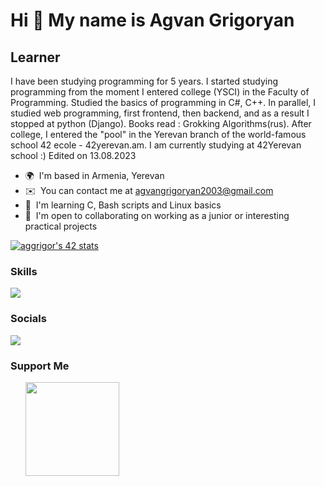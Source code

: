 <div class="mb-4">
    <div>
        <h1>Hi 👋 My name is Agvan Grigoryan</h1>
    </div>
    <h2>Learner</h2>
    <p class="whitespace-pre-line">I have been studying programming for 5 years. I started studying programming from the moment I entered college (YSCI) in the Faculty of Programming. Studied the basics of programming in C#, C++. In parallel, I studied web programming, first frontend, then backend, and as a result I stopped at python (Django).
        Books read : Grokking Algorithms(rus).
        After college, I entered the "pool" in the Yerevan branch of the world-famous school 42 ecole - 42yerevan.am.
        I am currently studying at 42Yerevan school :)
        Edited on 13.08.2023
    </p>
    <ul class="mt-4 list-disc list-inside">
        <li>🌍&nbsp; I'm based in Armenia, Yerevan</li>
        <li>✉️&nbsp; You can contact me at <a href="mailto:agvangrigoryan2003@gmail.com">agvangrigoryan2003@gmail.com</a></li>
        <li>🧠&nbsp; I'm learning C, Bash scripts and Linux basics</li>
        <li>🤝&nbsp; I'm open to collaborating on  working as a junior or interesting practical projects</li>
    </ul>
    <div>
        <a href="https://github.com/AgvanGrigoryan/42-cursus">
            <img src="https://badge.mediaplus.ma/darkblue/aggrigor?1337Badge=off&UM6P=off" alt="aggrigor's 42 stats" />
        </a>
    </div>
</div>
<div class="flex flex-wrap gap-x-2 gap-y-2 mb-0"></div>
<div class="flex">
    <h3>Skills</h3>
</div>
<div>
    <p align="left">
      <a href="https://skillicons.dev">
        <img src="https://skillicons.dev/icons?i=c,python,vim,git,github" />
      </a>
    </p>
</div>
<div class="flex flex-wrap gap-y-1.5 gap-x-1.5 mb-4" style="width:100%;">
</div>
<div class="flex">
    <h3>Socials</h3>
</div>
<div>
    <p align="left">
      <a href="https://www.instagram.com/agvan_gr/">
        <img src="https://skillicons.dev/icons?i=instagram" />
      </a>
    </p>
</div>
<!-- <div class="flex">
    <h3>Badges</h3>
</div>
<div class="flex flex-col items-start gap-x-2 gap-y-2">
    <p class="mt-2 font-bold text-dark-300">Top Repositories</p>
    <div class="grid grid-cols-2 gap-4"><a href="https://www.github.com/AgvanGrigoryan/todo_server" target="_blank" rel="noreferrer"><img src="https://github-readme-stats.vercel.app/api/pin/?username=AgvanGrigoryan&amp;repo=todo_server&amp;title_color=84cc16&amp;text_color=ffffff&amp;icon_color=84cc16&amp;bg_color=1c1917&amp;hide_border=true&amp;locale=en"></a></div>
</div> -->
<div class="flex flex-col gap-x-2 gap-y-2 "></div>

### Support Me

<ul style="list-style-type: none; margin: 0;">

<li style="display: inline-block; margin-right: 0.25rem;"><a href="https://www.buymeacoffee.com/agvan"><img src="https://cdn.buymeacoffee.com/buttons/v2/default-yellow.png" width="150"/></a></li>

</ul>
